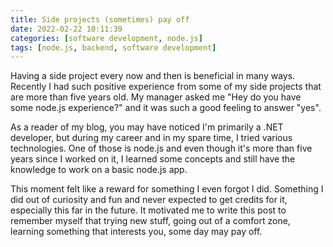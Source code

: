 ```yaml
---
title: Side projects (sometimes) pay off
date: 2022-02-22 10:11:39
categories: [software development, node.js]
tags: [node.js, backend, software development]
---
```

Having a side project every now and then is beneficial in many ways. Recently I had such positive experience from some of my side projects that are more than five years old. My manager asked me "Hey do you have some node.js experience?" and it was such a good feeling to answer "yes".
<!--more-->

As a reader of my blog, you may have noticed I'm primarily a .NET developer, but during my career and in my spare time, I tried various technologies. One of those is node.js and even though it's more than five years since I worked on it, I learned some concepts and still have the knowledge to work on a basic node.js app.

This moment felt like a reward for something I even forgot I did. Something I did out of curiosity and fun and never expected to get credits for it, especially this far in the future. It motivated me to write this post to remember myself that trying new stuff, going out of a comfort zone, learning something that interests you, some day may pay off. 